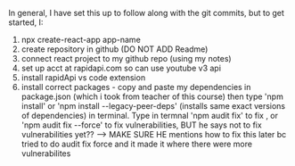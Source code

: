 In general, I have set this up to follow along with the git commits, but to get started, I:

1) npx create-react-app app-name
2) create repository in github (DO NOT ADD Readme)
3) connect react project to my github repo (using my notes)
4) set up acct at rapidapi.com so can use youtube v3 api
5) install rapidApi vs code extension
6) install correct packages - copy and paste my dependencies in package.json (which i took from teacher of this course) then type 'npm install' or 'npm install --legacy-peer-deps' (installs same exact versions of dependencies) in terminal. Type in termnal 'npm audit fix' to fix , or 'npm audit fix --force' to fix vulnerabilities, BUT he says not to fix vulnerabilities yet?? --> MAKE SURE HE mentions how to fix this later bc tried to do audit fix force and it made it where there were more vulnerabilites